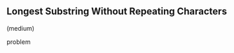 ## Longest Substring Without Repeating Characters
(medium)

<h href="https://leetcode.com/problems/longest-substring-without-repeating-characters/description/">problem</a>
